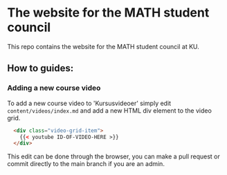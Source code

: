 # The website for the MATH student council 
This repo contains the website for the MATH student council at KU.

## How to guides: 

### Adding a new course video 
To add a new course video to 'Kursusvideoer' simply edit `content/videos/index.md` and add a new HTML div element to the video grid. 
```html
  <div class="video-grid-item">
    {{< youtube ID-OF-VIDEO-HERE >}}
  </div>
```
This edit can be done through the browser, you can make a pull request or commit directly to the main branch if you are an admin. 
